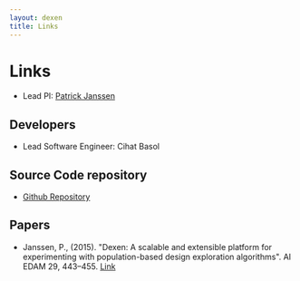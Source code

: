 ```yaml
---
layout: dexen
title: Links
---
```

# Links

- Lead PI: [Patrick Janssen](http://patrick.janssen.name)

## Developers

- Lead Software Engineer: Cihat Basol

## Source Code repository

- [Github Repository](https://github.com/phtj/dexen)

## Papers

- Janssen, P., (2015). "Dexen: A scalable and extensible platform for experimenting with population-based design exploration algorithms". AI EDAM 29, 443–455. [Link](https://www.cambridge.org/core/journals/ai-edam/article/dexen-a-scalable-and-extensible-platform-for-experimenting-with-population-based-design-exploration-algorithms/B7AD943B220CB73A2C2538996B0280C0)

